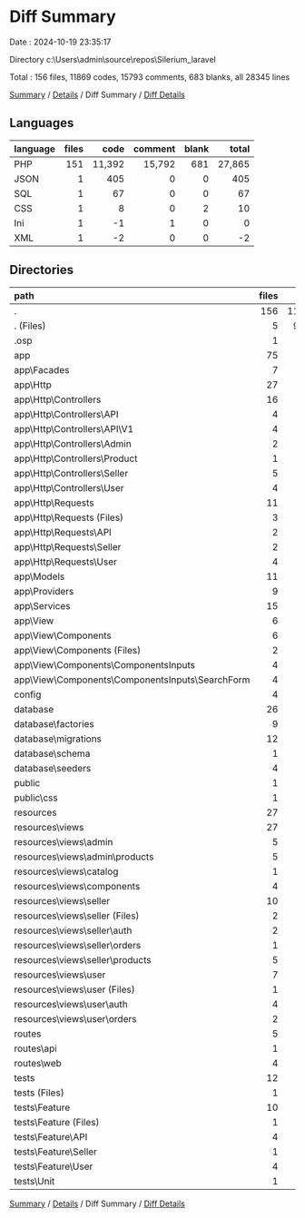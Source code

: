 # Diff Summary

Date : 2024-10-19 23:35:17

Directory c:\\Users\\admin\\source\\repos\\Silerium_laravel

Total : 156 files,  11869 codes, 15793 comments, 683 blanks, all 28345 lines

[Summary](results.md) / [Details](details.md) / Diff Summary / [Diff Details](diff-details.md)

## Languages
| language | files | code | comment | blank | total |
| :--- | ---: | ---: | ---: | ---: | ---: |
| PHP | 151 | 11,392 | 15,792 | 681 | 27,865 |
| JSON | 1 | 405 | 0 | 0 | 405 |
| SQL | 1 | 67 | 0 | 0 | 67 |
| CSS | 1 | 8 | 0 | 2 | 10 |
| Ini | 1 | -1 | 1 | 0 | 0 |
| XML | 1 | -2 | 0 | 0 | -2 |

## Directories
| path | files | code | comment | blank | total |
| :--- | ---: | ---: | ---: | ---: | ---: |
| . | 156 | 11,869 | 15,793 | 683 | 28,345 |
| . (Files) | 5 | 9,901 | 15,474 | 361 | 25,736 |
| .osp | 1 | -1 | 1 | 0 | 0 |
| app | 75 | 501 | 143 | 95 | 739 |
| app\\Facades | 7 | -50 | 0 | -16 | -66 |
| app\\Http | 27 | 274 | 46 | 42 | 362 |
| app\\Http\\Controllers | 16 | 158 | -4 | 17 | 171 |
| app\\Http\\Controllers\\API | 4 | 32 | 0 | 0 | 32 |
| app\\Http\\Controllers\\API\\V1 | 4 | 32 | 0 | 0 | 32 |
| app\\Http\\Controllers\\Admin | 2 | 0 | 0 | 1 | 1 |
| app\\Http\\Controllers\\Product | 1 | -23 | 0 | 0 | -23 |
| app\\Http\\Controllers\\Seller | 5 | 130 | 2 | 11 | 143 |
| app\\Http\\Controllers\\User | 4 | 19 | -6 | 5 | 18 |
| app\\Http\\Requests | 11 | 116 | 50 | 25 | 191 |
| app\\Http\\Requests (Files) | 3 | -66 | -30 | -15 | -111 |
| app\\Http\\Requests\\API | 2 | 39 | 20 | 10 | 69 |
| app\\Http\\Requests\\Seller | 2 | 39 | 20 | 10 | 69 |
| app\\Http\\Requests\\User | 4 | 104 | 40 | 20 | 164 |
| app\\Models | 11 | 88 | 37 | 26 | 151 |
| app\\Providers | 9 | -92 | -66 | -29 | -187 |
| app\\Services | 15 | 193 | 126 | 59 | 378 |
| app\\View | 6 | 88 | 0 | 13 | 101 |
| app\\View\\Components | 6 | 88 | 0 | 13 | 101 |
| app\\View\\Components (Files) | 2 | 20 | 0 | 1 | 21 |
| app\\View\\Components\\ComponentsInputs | 4 | 68 | 0 | 12 | 80 |
| app\\View\\Components\\ComponentsInputs\\SearchForm | 4 | 68 | 0 | 12 | 80 |
| config | 4 | 14 | -15 | 13 | 12 |
| database | 26 | 463 | 166 | 74 | 703 |
| database\\factories | 9 | 160 | 56 | 28 | 244 |
| database\\migrations | 12 | 200 | 100 | 38 | 338 |
| database\\schema | 1 | 67 | 0 | 0 | 67 |
| database\\seeders | 4 | 36 | 10 | 8 | 54 |
| public | 1 | 8 | 0 | 2 | 10 |
| public\\css | 1 | 8 | 0 | 2 | 10 |
| resources | 27 | 513 | 0 | 17 | 530 |
| resources\\views | 27 | 513 | 0 | 17 | 530 |
| resources\\views\\admin | 5 | -62 | 0 | -5 | -67 |
| resources\\views\\admin\\products | 5 | -62 | 0 | -5 | -67 |
| resources\\views\\catalog | 1 | 16 | 0 | 2 | 18 |
| resources\\views\\components | 4 | 40 | 0 | 1 | 41 |
| resources\\views\\seller | 10 | 410 | 0 | 11 | 421 |
| resources\\views\\seller (Files) | 2 | 11 | 0 | 0 | 11 |
| resources\\views\\seller\\auth | 2 | 54 | 0 | 0 | 54 |
| resources\\views\\seller\\orders | 1 | 2 | 0 | 1 | 3 |
| resources\\views\\seller\\products | 5 | 343 | 0 | 10 | 353 |
| resources\\views\\user | 7 | 109 | 0 | 8 | 117 |
| resources\\views\\user (Files) | 1 | -1 | 0 | 2 | 1 |
| resources\\views\\user\\auth | 4 | 64 | 0 | 3 | 67 |
| resources\\views\\user\\orders | 2 | 46 | 0 | 3 | 49 |
| routes | 5 | 24 | 0 | -1 | 23 |
| routes\\api | 1 | 13 | 0 | 0 | 13 |
| routes\\web | 4 | 11 | 0 | -1 | 10 |
| tests | 12 | 446 | 24 | 122 | 592 |
| tests (Files) | 1 | 1 | 0 | 1 | 2 |
| tests\\Feature | 10 | 455 | 29 | 125 | 609 |
| tests\\Feature (Files) | 1 | -11 | -6 | -5 | -22 |
| tests\\Feature\\API | 4 | 210 | 20 | 55 | 285 |
| tests\\Feature\\Seller | 1 | 38 | 5 | 13 | 56 |
| tests\\Feature\\User | 4 | 218 | 10 | 62 | 290 |
| tests\\Unit | 1 | -10 | -5 | -4 | -19 |

[Summary](results.md) / [Details](details.md) / Diff Summary / [Diff Details](diff-details.md)